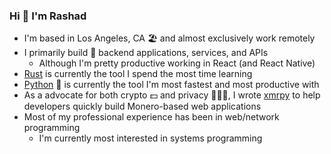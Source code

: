 ### Hi 👋 I'm Rashad

- I'm based in Los Angeles, CA 🏖 and almost exclusively work remotely
- I primarily build 👷 backend applications, services, and APIs 
  - Although I'm pretty productive working in React (and React Native)
- [Rust](https://www.rust-lang.org/) is currently the tool I spend the most time learning
- [Python](https://www.python.org/) 🐍 is currently the tool I'm most fastest and most productive with 
- As a advocate for both crypto 💵 and privacy 🕵🏽‍♂️, I wrote [xmrpy](https://github.com/aar3/xmrpy) to help developers quickly build Monero-based web applications
- Most of my professional experience has been in web/network programming
  - I'm currently most interested in systems programming
